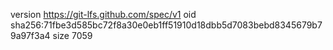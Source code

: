 version https://git-lfs.github.com/spec/v1
oid sha256:71fbe3d585bc72f8a30e0eb1ff51910d18dbb5d7083bebd8345679b79a97f3a4
size 7059
